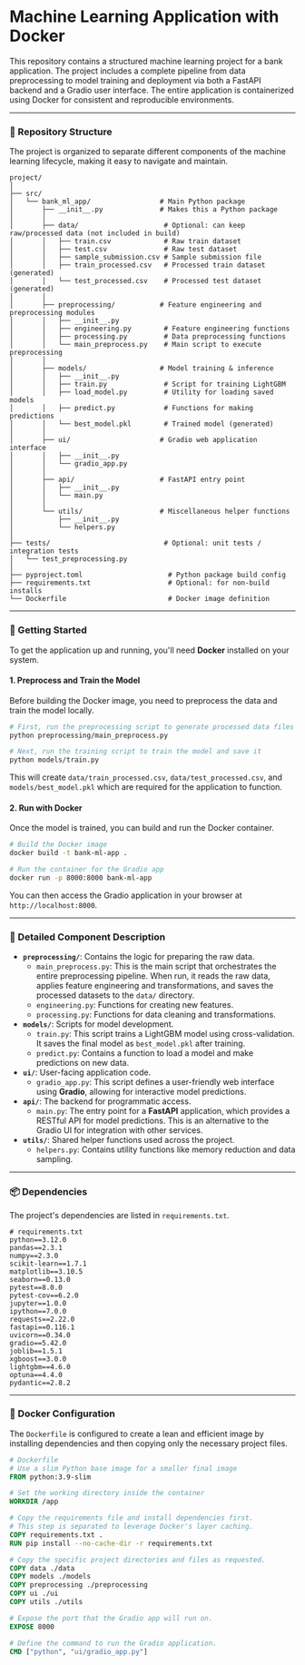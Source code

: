 # Machine Learning Application with Docker

This repository contains a structured machine learning project for a bank application. The project includes a complete pipeline from data preprocessing to model training and deployment via both a FastAPI backend and a Gradio user interface. The entire application is containerized using Docker for consistent and reproducible environments.

-----

### 📂 Repository Structure

The project is organized to separate different components of the machine learning lifecycle, making it easy to navigate and maintain.

```
project/
│
├── src/
│   └── bank_ml_app/                 # Main Python package
│       ├── __init__.py              # Makes this a Python package
│       │
│       ├── data/                     # Optional: can keep raw/processed data (not included in build)
│       │   ├── train.csv             # Raw train dataset
│       │   ├── test.csv              # Raw test dataset
│       │   ├── sample_submission.csv # Sample submission file
│       │   ├── train_processed.csv   # Processed train dataset (generated)
│       │   └── test_processed.csv    # Processed test dataset (generated)
│       │
│       ├── preprocessing/           # Feature engineering and preprocessing modules
│       │   ├── __init__.py
│       │   ├── engineering.py        # Feature engineering functions
│       │   ├── processing.py         # Data preprocessing functions
│       │   └── main_preprocess.py    # Main script to execute preprocessing
│       │
│       ├── models/                  # Model training & inference
│       │   ├── __init__.py
│       │   ├── train.py              # Script for training LightGBM
│       │   ├── load_model.py         # Utility for loading saved models
│       │   ├── predict.py            # Functions for making predictions
│       │   └── best_model.pkl        # Trained model (generated)
│       │
│       ├── ui/                      # Gradio web application interface
│       │   ├── __init__.py
│       │   └── gradio_app.py
│       │
│       ├── api/                     # FastAPI entry point
│       │   ├── __init__.py
│       │   └── main.py
│       │
│       └── utils/                   # Miscellaneous helper functions
│           ├── __init__.py
│           └── helpers.py
│
├── tests/                            # Optional: unit tests / integration tests
│   └── test_preprocessing.py
│
├── pyproject.toml                     # Python package build config
├── requirements.txt                   # Optional: for non-build installs
└── Dockerfile                         # Docker image definition
```

-----

### 🚀 Getting Started

To get the application up and running, you'll need **Docker** installed on your system.

#### 1\. Preprocess and Train the Model

Before building the Docker image, you need to preprocess the data and train the model locally.

```bash
# First, run the preprocessing script to generate processed data files
python preprocessing/main_preprocess.py

# Next, run the training script to train the model and save it
python models/train.py
```

This will create `data/train_processed.csv`, `data/test_processed.csv`, and `models/best_model.pkl` which are required for the application to function.

#### 2\. Run with Docker

Once the model is trained, you can build and run the Docker container.

```bash
# Build the Docker image
docker build -t bank-ml-app .

# Run the container for the Gradio app
docker run -p 8000:8000 bank-ml-app
```

You can then access the Gradio application in your browser at `http://localhost:8000`.

-----

### 📄 Detailed Component Description

  * **`preprocessing/`**: Contains the logic for preparing the raw data.
      * `main_preprocess.py`: This is the main script that orchestrates the entire preprocessing pipeline. When run, it reads the raw data, applies feature engineering and transformations, and saves the processed datasets to the `data/` directory.
      * `engineering.py`: Functions for creating new features.
      * `processing.py`: Functions for data cleaning and transformations.
  * **`models/`**: Scripts for model development.
      * `train.py`: This script trains a LightGBM model using cross-validation. It saves the final model as `best_model.pkl` after training.
      * `predict.py`: Contains a function to load a model and make predictions on new data.
  * **`ui/`**: User-facing application code.
      * `gradio_app.py`: This script defines a user-friendly web interface using **Gradio**, allowing for interactive model predictions.
  * **`api/`**: The backend for programmatic access.
      * `main.py`: The entry point for a **FastAPI** application, which provides a RESTful API for model predictions. This is an alternative to the Gradio UI for integration with other services.
  * **`utils/`**: Shared helper functions used across the project.
      * `helpers.py`: Contains utility functions like memory reduction and data sampling.

-----

### 📦 Dependencies

The project's dependencies are listed in `requirements.txt`.

```plaintext
# requirements.txt
python==3.12.0
pandas==2.3.1
numpy==2.3.0
scikit-learn==1.7.1
matplotlib==3.10.5
seaborn==0.13.0
pytest==8.0.0
pytest-cov==6.2.0
jupyter==1.0.0
ipython==7.0.0
requests==2.22.0
fastapi==0.116.1
uvicorn==0.34.0
gradio==5.42.0
joblib==1.5.1
xgboost==3.0.0
lightgbm==4.6.0
optuna==4.4.0
pydantic==2.8.2
```

-----

### 🐳 Docker Configuration

The `Dockerfile` is configured to create a lean and efficient image by installing dependencies and then copying only the necessary project files.

```dockerfile
# Dockerfile
# Use a slim Python base image for a smaller final image
FROM python:3.9-slim

# Set the working directory inside the container
WORKDIR /app

# Copy the requirements file and install dependencies first.
# This step is separated to leverage Docker's layer caching.
COPY requirements.txt .
RUN pip install --no-cache-dir -r requirements.txt

# Copy the specific project directories and files as requested.
COPY data ./data
COPY models ./models
COPY preprocessing ./preprocessing
COPY ui ./ui
COPY utils ./utils

# Expose the port that the Gradio app will run on.
EXPOSE 8000

# Define the command to run the Gradio application.
CMD ["python", "ui/gradio_app.py"]
```